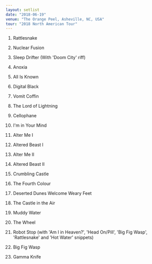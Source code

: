 ```yaml
---
layout: setlist
date: "2018-06-19"
venue: "The Orange Peel, Asheville, NC, USA"
tour: "2018 North American Tour"
---
```



 1. Rattlesnake

 2. Nuclear Fusion

 3. Sleep Drifter
    (With 'Doom City' riff)

 4. Anoxia

 5. All Is Known

 6. Digital Black

 7. Vomit Coffin

 8. The Lord of Lightning

 9. Cellophane

10. I'm in Your Mind

11. Alter Me I

12. Altered Beast I

13. Alter Me II

14. Altered Beast II

15. Crumbling Castle

16. The Fourth Colour

17. Deserted Dunes Welcome Weary Feet

18. The Castle in the Air

19. Muddy Water

20. The Wheel

21. Robot Stop
    (with 'Am I in Heaven?', 'Head On/Pill', 'Big Fig Wasp',
    'Rattlesnake' and 'Hot Water' snippets)

22. Big Fig Wasp

23. Gamma Knife


